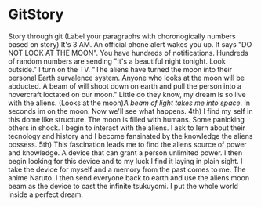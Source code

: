 # GitStory
Story through git
(Label your paragraphs with choronogically numbers based on story)
It's 3 AM. An official phone alert wakes you up. It says "DO NOT LOOK AT THE MOON". 
You have hundreds of notifications. Hundreds of random numbers are sending "It's a beautiful night tonight. Look outside.”
I turn on the TV.
"The aliens have turned the moon into their personal Earth survalence system. Anyone who looks at the moon will be abducted. A beam of will shoot down on earth and pull the person into a hovercraft loctated on our moon." Little do they know, my dream is so live with the aliens. (Looks at the moon)*A beam of light takes me into space*. In seconds im on the moon. Now we'll see what happens.
4th) I find my self in this dome like structure. The moon is filled with humans. Some panicking others in shock. I begin to interact with the aliens. I ask to lern about their tecnology and history and I become fansinated by the knowledge the aliens possess. 
5th) This fascination leads me to find the aliens source of power and knowledge. A device that can grant a person unlimited power. I then begin looking for this device and to my luck I find it laying in plain sight. I take the device for myself and a memory from the past comes to me. The anime Naruto. I then send everyone back to earth and use the aliens moon beam as the device to cast the infinite tsukuyomi. I put the whole world inside a perfect dream.

